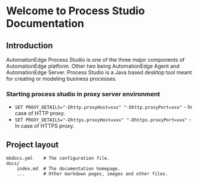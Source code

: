 # Welcome to Process Studio Documentation

## Introduction
AutomationEdge Process Studio is one of the three major components of AutomationEdge platform.
Other two being AutomationEdge Agent and AutomationEdge Server. Process Studio is a Java based
desktop tool meant for creating or modeling business processes.

### Starting process studio in proxy server environment

* `SET PROXY_DETAILS="-Dhttp.proxyHost=xxx" "-Dhttp.proxyPort=xxx"`   - In case of HTTP proxy.
* `SET PROXY_DETAILS="-Dhttps.proxyHost=xxx" "-Dhttps.proxyPort=xxx"` - In case of HTTPS proxy.

## Project layout

    mkdocs.yml    # The configuration file.
    docs/
        index.md  # The documentation homepage.
        ...       # Other markdown pages, images and other files.
